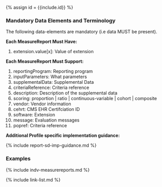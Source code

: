 {% assign id = {{include.id}} %}
<!--Begin Generated Intro Tag (DO NOT REMOVE)-->
### Mandatory Data Elements and Terminology
The following data-elements are mandatory (i.e data MUST be present).

**Each MeasureReport Must Have:**
1. extension.value[x]: Value of extension

**Each MeasureReport Must Support:**
1. reportingProgram: Reporting program
2. inputParameters: What parameters
3. supplementalData: Supplemental Data
4. criteriaReference: Criteria reference
5. description: Description of the supplemental data
6. scoring: proportion \| ratio \| continuous-variable \| cohort \| composite
7. vendor: Vendor information
8. cehrt: CMS EHR Certifciation ID
9. software: Extension
10. message: Evaluation messages
11. popref: Criteria reference

<!--End Generated Intro (DO NOT REMOVE)-->

**Additional Profile specific implementation guidance:**

{% include report-sd-imp-guidance.md %}

### Examples

{% include indv-measurereports.md %}

{% include link-list.md %}
